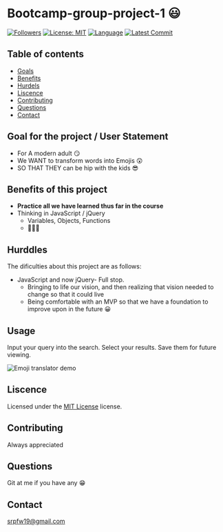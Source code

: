 # Bootcamp-group-project-1 :smiley:

[![Followers](https://img.shields.io/github/followers/SpencerFalor-Ward?style=social)](https://github.com/SpencerFalor-Ward?tab=followers) [![License: MIT](https://img.shields.io/badge/License-MIT-yellow.svg)](https://opensource.org/licenses/MIT) [![Language](https://img.shields.io/github/languages/top/SpencerFalor-Ward/Bootcamp-group-project-1)](https://github.com/SpencerFalor-Ward/Bootcamp-group-project-1/search?l=javascript) [![Latest Commit](https://img.shields.io/github/last-commit/SpencerFalor-Ward/Bootcamp-group-project-1)](https://github.com/SpencerFalor-Ward/Bootcamp-group-project-1/graphs/commit-activity)

## Table of contents

-   [Goals](#Goal)
-   [Benefits](#Benefits)
-   [Hurdels](#Hurdels)
-   [Liscence](#Liscence)
-   [Contributing](#Contributing)
-   [Questions](#Questions)
-   [Contact](#Contact)

## Goal for the project / User Statement 
- For A modern adult :smirk:
- We WANT to transform words into Emojis :astonished:
- SO THAT THEY can be hip with the kids :sunglasses:

## Benefits of this project
- **Practice all we have learned thus far in the course** 
- Thinking in JavaScript / jQuery
  - Variables, Objects, Functions 
  - :thinking::confounded::satisfied:

## Hurddles 
The dificulties about this project are as follows:
- JavaScript and now jQuery- Full stop.
  - Bringing to life our vision, and then realizing that vision needed to change so that it could live
  - Being comfortable with an MVP so that we have a foundation to improve upon in the future :grinning:

## Usage

Input your query into the search. Select your results. Save them for future viewing. 

![Emoji translator demo](./assets/emojiTranslatorDemo.gif)

## Liscence

Licensed under the [MIT License](https://choosealicense.com/licenses/mit/) license.

## Contributing

Always appreciated


## Questions

Git at me if you have any :grin:

## Contact

srpfw19@gmail.com